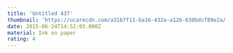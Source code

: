 ```yaml
---
title: 'Untitled 437'
thumbnail: 'https://ucarecdn.com/a31b7f11-ba16-432a-a126-638bdcf89e2a/'
date: 2015-06-24T14:52:03.000Z
material: Ink on paper
rating: 4
---
```

